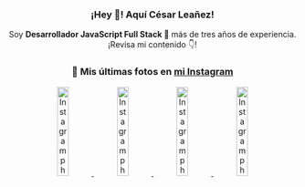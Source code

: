 <div align="center">

<h3>¡Hey 👋! Aquí César Leañez!</h3>

<p>Soy <strong>Desarrollador JavaScript Full Stack 🚀</strong> más de tres años de experiencia.<br />¡Revisa mi contenido 👇!</p>

### 📸 Mis últimas fotos en [mi Instagram](https://instagram.com/cesarsoftware.dev)


<a href='https://instagram.com/p/DG56-A2MYRH' target='_blank'>
  <img width='20%' src='https://instagram.fcmn2-1.fna.fbcdn.net/v/t51.2885-15/482937859_17909133159097059_4067759707531801866_n.jpg?stp=dst-jpg_e15_tt6&efg=eyJ2ZW5jb2RlX3RhZyI6ImltYWdlX3VybGdlbi4yMTYweDEyMTUuc2RyLmY3NTc2MS5kZWZhdWx0X2ltYWdlIn0&_nc_ht=instagram.fcmn2-1.fna.fbcdn.net&_nc_cat=103&_nc_oc=Q6cZ2QH3yFYHEJf6jXvM4P1kVa3j_qHEkaDPhxqX_icD28WpqOtCH0bwv2wuEbfFjYIRt0g&_nc_ohc=ig3wQ7-ihRwQ7kNvgFNqN6t&_nc_gid=TWgCOnzzBNOLVyMHL-OT5Q&edm=ACWDqb8BAAAA&ccb=7-5&ig_cache_key=MzU4MzE1NDMyNjc2NDM1NjY3OQ%3D%3D.3-ccb7-5&oh=00_AYFVt9fWG0Xa1gsozhYtaob9bXFAXMtbQo4jxcOgW9YJdw&oe=67E3E9E9&_nc_sid=ee9879' alt='Instagram photo' />
</a>
<a href='https://instagram.com/p/DG3CbwaOGBb' target='_blank'>
  <img width='20%' src='https://instagram.fcmn2-1.fna.fbcdn.net/v/t51.2885-15/482703999_17908988550097059_1531515462185596820_n.jpg?stp=dst-jpg_e15_tt6&efg=eyJ2ZW5jb2RlX3RhZyI6ImltYWdlX3VybGdlbi41NDZ4NTQ2LnNkci5mNzU3NjEuZGVmYXVsdF9pbWFnZSJ9&_nc_ht=instagram.fcmn2-1.fna.fbcdn.net&_nc_cat=103&_nc_oc=Q6cZ2QH3yFYHEJf6jXvM4P1kVa3j_qHEkaDPhxqX_icD28WpqOtCH0bwv2wuEbfFjYIRt0g&_nc_ohc=7XWsNxSwGpkQ7kNvgHL4vuR&_nc_gid=TWgCOnzzBNOLVyMHL-OT5Q&edm=ACWDqb8BAAAA&ccb=7-5&ig_cache_key=MzU4MjM0MjczMjA5NDkyMjg0Mw%3D%3D.3-ccb7-5&oh=00_AYHi8r_dRZj8wLOsj9uJuSOuA-s88-f7mSyv0SQ9ULXt3w&oe=67E3C333&_nc_sid=ee9879' alt='Instagram photo' />
</a>
<a href='https://instagram.com/p/DGeSJQ7unyF' target='_blank'>
  <img width='20%' src='https://instagram.fcmn3-1.fna.fbcdn.net/v/t51.2885-15/481590284_1152580596565087_3112778662318659396_n.jpg?stp=dst-jpg_e15_tt6&efg=eyJ2ZW5jb2RlX3RhZyI6ImltYWdlX3VybGdlbi42NDB4MTE0Ni5zZHIuZjcxODc4LmRlZmF1bHRfY292ZXJfZnJhbWUifQ&_nc_ht=instagram.fcmn3-1.fna.fbcdn.net&_nc_cat=107&_nc_oc=Q6cZ2QH3yFYHEJf6jXvM4P1kVa3j_qHEkaDPhxqX_icD28WpqOtCH0bwv2wuEbfFjYIRt0g&_nc_ohc=jaPV3kfxqwgQ7kNvgGE6NdK&_nc_gid=TWgCOnzzBNOLVyMHL-OT5Q&edm=ACWDqb8BAAAA&ccb=7-5&ig_cache_key=MzU3NTM3NDk1NTY3MzE4OTUwOQ%3D%3D.3-ccb7-5&oh=00_AYGpELUhqKwrzaGh-gezGIn3y1_mBNXgj0tpYMRXOIqxSw&oe=67E3D9E6&_nc_sid=ee9879' alt='Instagram photo' />
</a>
<a href='https://instagram.com/p/DFqSLZVvq_X' target='_blank'>
  <img width='20%' src='https://instagram.fcmn2-1.fna.fbcdn.net/v/t51.2885-15/476357202_17905198818097059_4614661586281507924_n.jpg?stp=dst-jpg_e15_tt6&efg=eyJ2ZW5jb2RlX3RhZyI6ImltYWdlX3VybGdlbi41NDB4NTQwLnNkci5mNzU3NjEuZGVmYXVsdF9pbWFnZSJ9&_nc_ht=instagram.fcmn2-1.fna.fbcdn.net&_nc_cat=103&_nc_oc=Q6cZ2QH3yFYHEJf6jXvM4P1kVa3j_qHEkaDPhxqX_icD28WpqOtCH0bwv2wuEbfFjYIRt0g&_nc_ohc=FMbHdqsjRr4Q7kNvgHXpAD2&_nc_gid=TWgCOnzzBNOLVyMHL-OT5Q&edm=ACWDqb8BAAAA&ccb=7-5&ig_cache_key=MzU2MDczODQwMzM0OTYwNjM1OQ%3D%3D.3-ccb7-5&oh=00_AYFd9LatH9hcNgFMEnz68QLCmjd7XUVI1fsMweHtZmEeGw&oe=67E3C394&_nc_sid=ee9879' alt='Instagram photo' />
</a>

</div>
